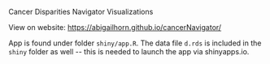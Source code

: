 Cancer Disparities Navigator Visualizations

View on website: https://abigailhorn.github.io/cancerNavigator/

App is found under folder `shiny/app.R`. The data file `d.rds` is included in the `shiny` folder as well -- this is needed to launch the app via shinyapps.io.
